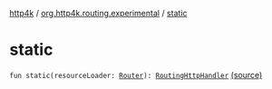 [http4k](../index.md) / [org.http4k.routing.experimental](index.md) / [static](./static.md)

# static

`fun static(resourceLoader: `[`Router`](../org.http4k.routing/-router/index.md)`): `[`RoutingHttpHandler`](../org.http4k.routing/-routing-http-handler/index.md) [(source)](https://github.com/http4k/http4k/blob/master/http4k-core/src/main/kotlin/org/http4k/routing/experimental/StaticRoutingHttpHandler.kt#L10)